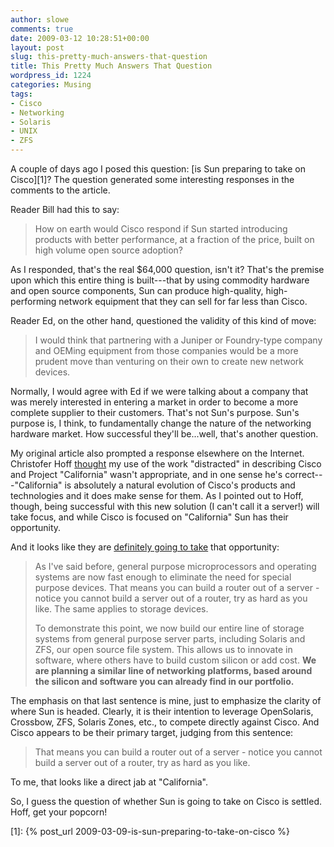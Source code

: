 ```yaml
---
author: slowe
comments: true
date: 2009-03-12 10:28:51+00:00
layout: post
slug: this-pretty-much-answers-that-question
title: This Pretty Much Answers That Question
wordpress_id: 1224
categories: Musing
tags:
- Cisco
- Networking
- Solaris
- UNIX
- ZFS
---
```


A couple of days ago I posed this question: [is Sun preparing to take on Cisco][1]? The question generated some interesting responses in the comments to the article.

Reader Bill had this to say:

>How on earth would Cisco respond if Sun started introducing products with better performance, at a fraction of the price, built on high volume open source adoption?

As I responded, that's the real $64,000 question, isn't it? That's the premise upon which this entire thing is built---that by using commodity hardware and open source components, Sun can produce high-quality, high-performing network equipment that they can sell for far less than Cisco.

Reader Ed, on the other hand, questioned the validity of this kind of move:

>I would think that partnering with a Juniper or Foundry-type company and OEMing equipment from those companies would be a more prudent move than venturing on their own to create new network devices.

Normally, I would agree with Ed if we were talking about a company that was merely interested in entering a market in order to become a more complete supplier to their customers. That's not Sun's purpose. Sun's purpose is, I think, to fundamentally change the nature of the networking hardware market. How successful they'll be...well, that's another question.

My original article also prompted a response elsewhere on the Internet. Christofer Hoff [thought](http://rationalsecurity.typepad.com/blog/2009/03/sun-vs-cisco-im-getting-my-popcorn.html) my use of the work "distracted" in describing Cisco and Project "California" wasn't appropriate, and in one sense he's correct---"California" is absolutely a natural evolution of Cisco's products and technologies and it does make sense for them. As I pointed out to Hoff, though, being successful with this new solution (I can't call it a server!) will take focus, and while Cisco is focused on "California" Sun has their opportunity.

And it looks like they are [definitely going to take](http://blogs.sun.com/jonathan/entry/commercial_innovation_3_of_4) that opportunity:

>As I've said before, general purpose microprocessors and operating systems are now fast enough to eliminate the need for special purpose devices. That means you can build a router out of a server - notice you cannot build a server out of a router, try as hard as you like. The same applies to storage devices.  
>
>To demonstrate this point, we now build our entire line of storage systems from general purpose server parts, including Solaris and ZFS, our open source file system. This allows us to innovate in software, where others have to build custom silicon or add cost. **We are planning a similar line of networking platforms, based around the silicon and software you can already find in our portfolio.**

The emphasis on that last sentence is mine, just to emphasize the clarity of where Sun is headed. Clearly, it is their intention to leverage OpenSolaris, Crossbow, ZFS, Solaris Zones, etc., to compete directly against Cisco. And Cisco appears to be their primary target, judging from this sentence:

>That means you can build a router out of a server - notice you cannot build a server out of a router, try as hard as you like.

To me, that looks like a direct jab at "California".

So, I guess the question of whether Sun is going to take on Cisco is settled. Hoff, get your popcorn!

[1]: {% post_url 2009-03-09-is-sun-preparing-to-take-on-cisco %}
